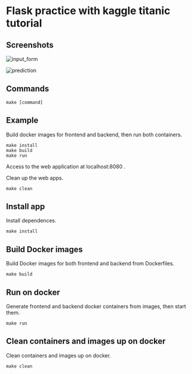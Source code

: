 Flask practice with kaggle titanic tutorial
===========================================

Screenshots
-----------
![input_form](https://raw.githubusercontent.com/tkazusa/img_garage/flask_titanic_demo1.png)

![prediction](https://raw.githubusercontent.com/tkazusa/img_garage/flask_titanic_demo2.png)

Commands
--------
```
make [command]
```


Example
-------
Build docker images for frontend and backend, then run both containers.

```
make install
make build
make run
```
Access to the web application at localhost:8080 .

Clean up the web apps.

```
make clean
```



Install app
-----------
Install dependences.
```
make install
```



Build Docker images
-------------------
Build Docker images for both frontend and backend from Dockerfiles.
```
make build
```



Run on docker
-------------
Generate frontend and backend docker containers from images, then start them.
```
make run
```



Clean containers and images up on docker
-------------------------------------
Clean containers and images up on docker. 
```
make clean
```


